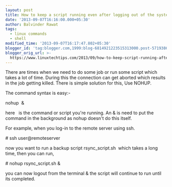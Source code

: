 ```yaml
---
layout: post
title: How to keep a script running even after logging out of the system
date: '2013-09-07T16:16:00.000+05:30'
author: Balvinder Rawat
tags:
  - linux commands
  - shell
modified_time: '2013-09-07T16:17:47.802+05:30'
blogger_id: 'tag:blogger.com,1999:blog-6814921223515313000.post-571938648088808142'
blogger_orig_url: >-
  https://www.linuxtechtips.com/2013/09/how-to-keep-script-running-after-logout.html
---
```

There are times when we need to do some job or run some script which takes a lot of time. During this the connection can get aborted which results in the job getting killed. There is simple solution for this, Use NOHUP.

  

The command syntax is easy:-

nohup <command>  &

  

here  <command> is the command or script you're running. An & is need to put the command in the background as nohup doesn't do this itself.

  

For example, when you log-in to the remote server using ssh.

  

\# ssh user@remoteserver

  

now you want to run a backup script rsync_script.sh  which takes a long time, then you can run,

  

\# nohup rsync_script.sh &

  

you can now logout from the terminal & the script will continue to run until its completed.


